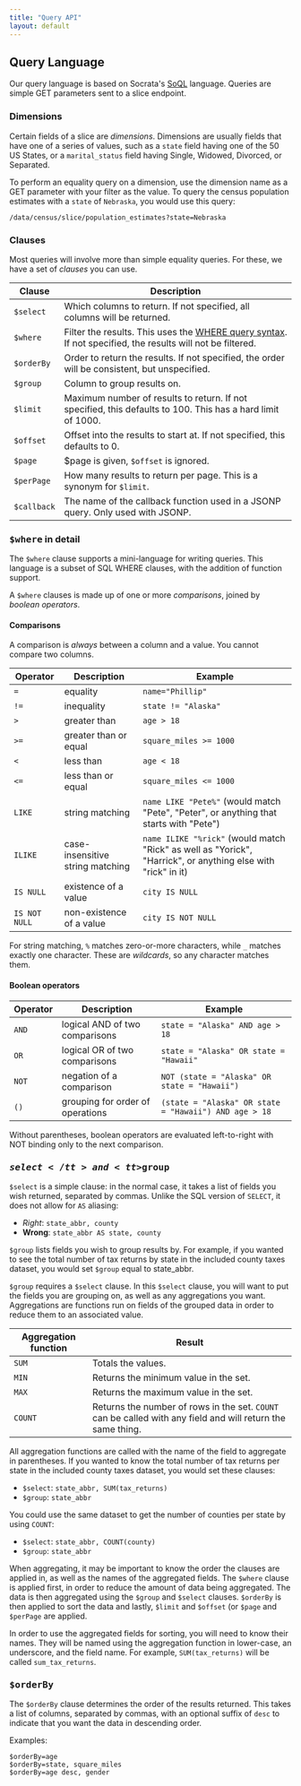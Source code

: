 ```yaml
---
title: "Query API"
layout: default
---
```



## Query Language

Our query language is based on Socrata's [SoQL][] language. Queries are simple GET parameters sent to a slice endpoint.

[SoQL]: http://dev.socrata.com/consumers/getting-started#queryingwithsoql

### Dimensions

Certain fields of a slice are _dimensions_. Dimensions are usually fields that have one of a series of values, such as a `state` field having one of the 50 US States, or a `marital_status` field having Single, Widowed, Divorced, or Separated.

To perform an equality query on a dimension, use the dimension name as a GET parameter with your filter as the value. To query the census population estimates with a `state` of `Nebraska`, you would use this query:

```
/data/census/slice/population_estimates?state=Nebraska
```

### Clauses

Most queries will involve more than simple equality queries. For these, we have a set of _clauses_ you can use.

<table class="table table-bordered table-striped">
<thead>
<tr>
<th>Clause</th>
<th>Description</th>
</tr>
</thead>
<tbody>
<tr>
<td><code>$select</code></td>
<td>Which columns to return. If not specified, all columns will be returned.</td>
</tr>
<tr>
<td><code>$where</code></td>
<td>Filter the results. This uses the <a href="#where_in_detail">WHERE query syntax</a>. If not specified, the results will not be filtered.</td>
</tr>
<tr>
<td><code>$orderBy</code></td>
<td>Order to return the results. If not specified, the order will be consistent, but unspecified.</td>
</tr>
<tr>
<td><code>$group</code></td>
<td>Column to group results on.</td>
</tr>
<tr>
<td><code>$limit</code></td>
<td>Maximum number of results to return. If not specified, this defaults to 100. This has a hard limit of 1000.</td>
</tr>
<tr>
<td><code>$offset</code></td>
<td>Offset into the results to start at. If not specified, this defaults to 0.</td>
</tr>
<tr>
<td><code>$page</code></td>
<td><The page of results to return. If not specified, this defaults to 1. If <code>$page</code> is given, <code>$offset</code> is ignored.</td>
</tr>
<tr>
<td><code>$perPage</code></td>
<td>How many results to return per page. This is a synonym for <code>$limit</code>.</td>
</tr>
<tr>
<td><code>$callback</code></td>
<td>The name of the callback function used in a JSONP query. Only used with JSONP.</td>
</tr>
</tbody>
</table>

### <tt>$where</tt> in detail

The `$where` clause supports a mini-language for writing queries. This language is a subset of SQL WHERE clauses, with the addition of function support.

A `$where` clauses is made up of one or more _comparisons_, joined by _boolean operators_.

#### Comparisons

A comparison is _always_ between a column and a value. You cannot compare two columns.

<table class="table table-bordered table-striped"><thead>
<tr>
<th>Operator</th>
<th>Description</th>
<th>Example</th>
</tr>
</thead><tbody>
<tr>
<td><code>=</code></td>
<td>equality</td>
<td><code>name="Phillip"</code></td>
</tr>
<tr>
<td><code>!=</code></td>
<td>inequality</td>
<td><code>state != "Alaska"</code></td>
</tr>
<tr>
<td><code>&gt;</code></td>
<td>greater than</td>
<td><code>age &gt; 18</code></td>
</tr>
<tr>
<td><code>&gt;=</code></td>
<td>greater than or equal</td>
<td><code>square_miles &gt;= 1000</code></td>
</tr>
<tr>
<td><code>&lt;</code></td>
<td>less than</td>
<td><code>age &lt; 18</code></td>
</tr>
<tr>
<td><code>&lt;=</code></td>
<td>less than or equal</td>
<td><code>square_miles &lt;= 1000</code></td>
</tr>
<tr>
<td><code>LIKE</code></td>
<td>string matching</td>
<td><code>name LIKE "Pete%"</code> (would match "Pete", "Peter", or anything that starts with "Pete")</td>
</tr>
<tr>
<td><code>ILIKE</code></td>
<td>case-insensitive string matching</td>
<td><code>name ILIKE "%rick"</code> (would match "Rick" as well as "Yorick", "Harrick", or anything else with "rick" in it)</td>
</tr>
<tr>
<td><code>IS NULL</code></td>
<td>existence of a value</td>
<td><code>city IS NULL</code></td>
</tr>
<tr>
<td><code>IS NOT NULL</code></td>
<td>non-existence of a value</td>
<td><code>city IS NOT NULL</code></td>
</tr>
</tbody></table>

For string matching, `%` matches zero-or-more characters, while `_` matches exactly one character. These are _wildcards_, so any character matches them.

#### Boolean operators

<table class="table table-bordered table-striped"><thead>
<tr>
<th>Operator</th>
<th>Description</th>
<th>Example</th>
</tr>
</thead><tbody>
<tr>
<td><code>AND</code></td>
<td>logical AND of two comparisons</td>
<td><code>state = "Alaska" AND age &gt; 18</code></td>
</tr>
<tr>
<td><code>OR</code></td>
<td>logical OR of two comparisons</td>
<td><code>state = "Alaska" OR state = "Hawaii"</code></td>
</tr>
<tr>
<td><code>NOT</code></td>
<td>negation of a comparison</td>
<td><code>NOT (state = "Alaska" OR state = "Hawaii")</code></td>
</tr>
<tr>
<td><code>()</code></td>
<td>grouping for order of operations</td>
<td><code>(state = "Alaska" OR state = "Hawaii") AND age &gt; 18</code></td>
</tr>
</tbody></table>

Without parentheses, boolean operators are evaluated left-to-right with NOT binding only to the next comparison.

### <tt>$select</tt> and <tt>$group</tt>

`$select` is a simple clause: in the normal case, it takes a list of fields you wish returned, separated by commas. Unlike the SQL version of `SELECT`, it does not allow for `AS` aliasing:

* _Right_: `state_abbr, county`
* __Wrong__: `state_abbr AS state, county`

`$group` lists fields you wish to group results by. For example, if you wanted to see the total number of tax returns by state in the included county taxes dataset, you would set `$group` equal to state_abbr.

`$group` requires a `$select` clause. In this `$select` clause, you will want to put the fields you are grouping on, as well as any aggregations you want. Aggregations are functions run on fields of the grouped data in order to reduce them to an associated value.

<table class="table table-bordered table-striped"><thead>
<tr>
<th>Aggregation function</th>
<th>Result</th>
</tr>
</thead><tbody>
<tr>
<td><code>SUM</code></td>
<td>Totals the values.</td>
</tr>
<tr>
<td><code>MIN</code></td>
<td>Returns the minimum value in the set.</td>
</tr>
<tr>
<td><code>MAX</code></td>
<td>Returns the maximum value in the set.</td>
</tr>
<tr>
<td><code>COUNT</code></td>
<td>Returns the number of rows in the set. <code>COUNT</code> can be called with any field and will return the same thing.</td>
</tr>
</tbody></table>

All aggregation functions are called with the name of the field to aggregate in parentheses. If you wanted to know the total number of tax returns per state in the included county taxes dataset, you would set these clauses:

* `$select`: `state_abbr, SUM(tax_returns)`
* `$group`: `state_abbr`

You could use the same dataset to get the number of counties per state by using `COUNT`:

* `$select`: `state_abbr, COUNT(county)`
* `$group`: `state_abbr`

When aggregating, it may be important to know the order the clauses are applied in, as well as the names of the aggregated fields. The `$where` clause is applied first, in order to reduce the amount of data being aggregated. The data is then aggregated using the `$group` and `$select` clauses. `$orderBy` is then applied to sort the data and lastly, `$limit` and `$offset` (or `$page` and `$perPage` are applied.

In order to use the aggregated fields for sorting, you will need to know their names. They will be named using the aggregation function in lower-case, an underscore, and the field name. For example, `SUM(tax_returns)` will be called `sum_tax_returns`.

### <tt>$orderBy</tt>

The `$orderBy` clause determines the order of the results returned. This takes a list of columns, separated by commas, with an optional suffix of `desc` to indicate that you want the data in descending order.

Examples:

```
$orderBy=age
$orderBy=state, square_miles
$orderBy=age desc, gender
```

